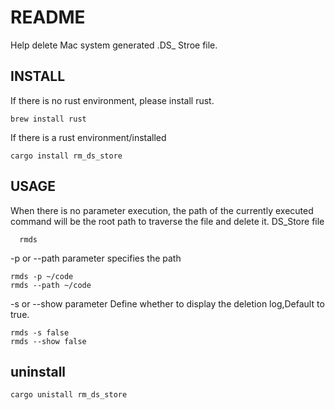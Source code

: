 # README

Help delete Mac system generated .DS_ Stroe file.

## INSTALL

If there is no rust environment, please install rust.

```shell
brew install rust
```

If there is a rust environment/installed

```shell
cargo install rm_ds_store
```

## USAGE

When there is no parameter execution, the path of the currently executed command will be the root path to traverse the
file and delete it. DS_Store file

```shell
  rmds
```

-p or --path parameter specifies the path

```shell
rmds -p ~/code
rmds --path ~/code
```

-s or --show parameter Define whether to display the deletion log,Default to true.
```shell
rmds -s false 
rmds --show false
```

## uninstall
```shell
cargo unistall rm_ds_store
```
